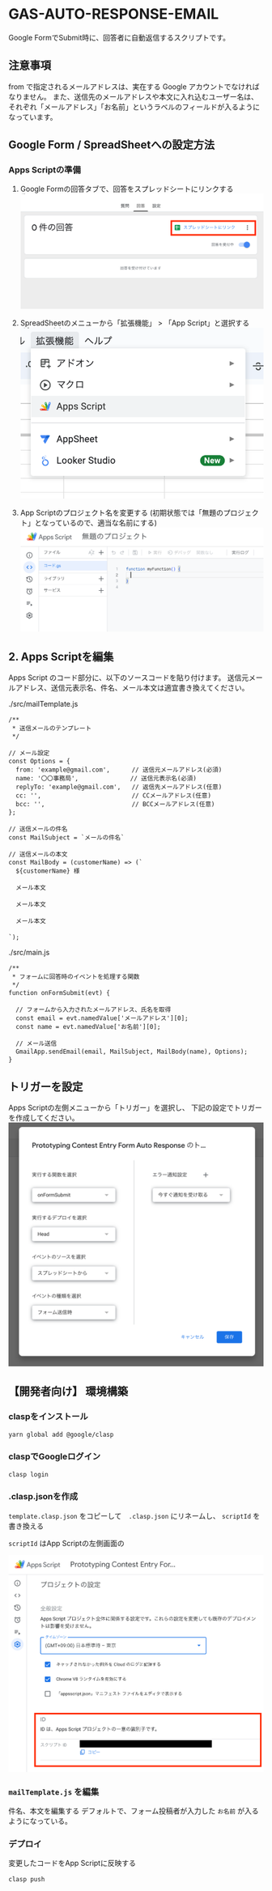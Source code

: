 
# GAS-AUTO-RESPONSE-EMAIL

Google FormでSubmit時に、回答者に自動返信するスクリプトです。

## 注意事項

from で指定されるメールアドレスは、実在する Google アカウントでなければなりません。
また、送信先のメールアドレスや本文に入れ込むユーザー名は、それぞれ「メールアドレス」「お名前」というラベルのフィールドが入るようになっています。


## Google Form / SpreadSheetへの設定方法

### Apps Scriptの準備

1. Google Formの回答タブで、回答をスプレッドシートにリンクする
![Google Formの回答をスプレッドシートにリンクする](./img/google-form.png)

2. SpreadSheetのメニューから「拡張機能」 > 「App Script」と選択する
![拡張機能からAppScriptを作成](./img/spread-sheet.png)

3. App Scriptのプロジェクト名を変更する
(初期状態では「無題のプロジェクト」となっているので、適当な名前にする)
![プロジェクト名を変更する](./img/app-script.png)


## 2. Apps Scriptを編集

Apps Script のコード部分に、以下のソースコードを貼り付けます。
送信元メールアドレス、送信元表示名、件名、メール本文は適宜書き換えてください。

./src/mailTemplate.js  
```
/**
 * 送信メールのテンプレート
 */

// メール設定
const Options = {
  from: 'example@gmail.com',      // 送信元メールアドレス(必須)
  name: '〇〇事務局',      　　　　　// 送信元表示名(必須)
  replyTo: 'example@gmail.com',   // 返信先メールアドレス(任意)
  cc: '',                         // CCメールアドレス(任意)
  bcc: '',                        // BCCメールアドレス(任意)
};

// 送信メールの件名
const MailSubject = `メールの件名`

// 送信メールの本文
const MailBody = (customerName) => (`
  ${customerName} 様

  メール本文

  メール本文

  メール本文

`);
```


./src/main.js  
```
/**
 * フォームに回答時のイベントを処理する関数
 */
function onFormSubmit(evt) {

  // フォームから入力されたメールアドレス、氏名を取得
  const email = evt.namedValue['メールアドレス'][0];
  const name = evt.namedValue['お名前'][0];

  // メール送信
  GmailApp.sendEmail(email, MailSubject, MailBody(name), Options);
}
```

## トリガーを設定

Apps Scriptの左側メニューから「トリガー」を選択し、
下記の設定でトリガーを作成してください。
![トリガーを設定する](./img/trigger.png)


## 【開発者向け】 環境構築

### claspをインストール
```
yarn global add @google/clasp
```

### claspでGoogleログイン
```
clasp login
```

### .clasp.jsonを作成
`template.clasp.json` をコピーして　`.clasp.json` にリネームし、
`scriptId` を書き換える

`scriptId` はApp Scriptの左側画面の

![スクリプトID](./img/script-id.png)


### `mailTemplate.js` を編集

件名、本文を編集する
デフォルトで、フォーム投稿者が入力した `お名前` が入るようになっている。


### デプロイ

変更したコードをApp Scriptに反映する
```
clasp push
```
